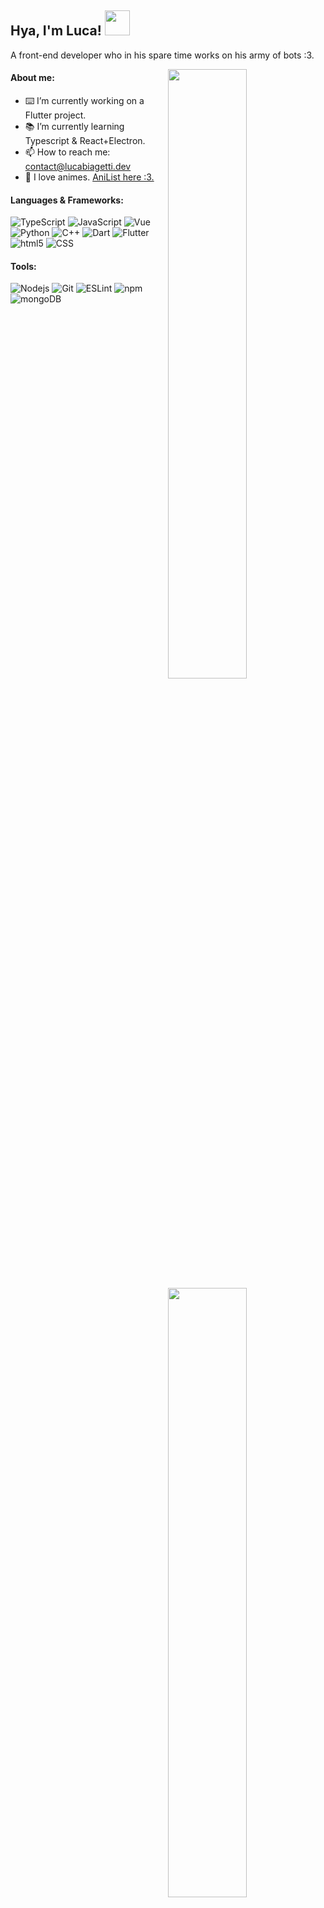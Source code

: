 <h2> Hya, I'm Luca! <img src="https://media.tenor.com/images/1963c1bf2abc4950a12284148a81eb61/tenor.gif" height="40px"></h2>

A front-end developer who in his spare time works on his army of bots :3.

<img align="right" width="50%" src="https://github-readme-stats.vercel.app/api?username=isladot&count_private=true&include_all_commits=true&show_icons=true&theme=material-palenight">
<img align="right" width="50%" src="https://media.giphy.com/media/iBJEtG6LWk9gxrmhgQ/giphy.gif">
<img align="right" width="50%" src="https://github-readme-stats.vercel.app/api/top-langs/?username=isladot&layout=compact&theme=material-palenight&exclude_repo=Homeworks-coding&text_color=ffffff&custom_title=Luca Biagetti's Top Languages">

<h4> About me: </h4>

- ⌨️ I’m currently working on a Flutter project.  
- 📚 I’m currently learning Typescript & React+Electron.  
- 📫 How to reach me: contact@lucabiagetti.dev
- 🌸 I love animes. <a href="https://anilist.co/user/isladot/" target="_blank">AniList here :3.</a>

<h4> Languages & Frameworks: </h4>

<img alt="TypeScript" src="https://img.shields.io/badge/-TypeScript-007acc?style=flat-square&logo=typescript&logoColor=white" /> <img alt="JavaScript" src="https://img.shields.io/badge/-JavaScript-edb200?style=flat-square&logo=javascript&logoColor=white" /> <img alt="Vue" src="https://img.shields.io/badge/-Vue-2c3e50?style=flat-square&logo=vue.js&logoColor=white" /> <img alt="Python" src="https://img.shields.io/badge/-Python-3777ac?style=flat-square&logo=python&logoColor=white" /> <img alt="C++" src="https://img.shields.io/badge/-C++-31429b?style=flat-square&logo=c%2B%2B&logoColor=white" /> <img alt="Dart" src="https://img.shields.io/badge/-Dart-04599c?style=flat-square&logo=dart&logoColor=white" /> <img alt="Flutter" src="https://img.shields.io/badge/-Flutter-47c5fb?style=flat-square&logo=flutter&logoColor=white" />  <img alt="html5" src="https://img.shields.io/badge/-HTML5-E34F26?style=flat-square&logo=html5&logoColor=white" /> <img alt="CSS" src="https://img.shields.io/badge/-CSS-264de4?style=flat-square&logo=css3&logoColor=white" /> 

<h4> Tools: </h4>

<img alt="Nodejs" src="https://img.shields.io/badge/-Node.js-43853d?style=flat-square&logo=Node.js&logoColor=white" /> <img alt="Git" src="https://img.shields.io/badge/-Git-f05033?style=flat-square&logo=git&logoColor=white" /> <img alt="ESLint" src="https://img.shields.io/badge/-ESLint-4B32C3?style=flat-square&logo=eslint&logoColor=white" /> <img alt="npm" src="https://img.shields.io/badge/-NPM-CB3837?style=flat-square&logo=npm&logoColor=white" /> <img alt="mongoDB" src="https://img.shields.io/badge/-mongoDB-4fb23f?style=flat-square&logo=mongodb&logoColor=white" />
